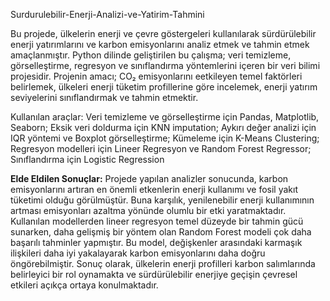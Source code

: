 Surdurulebilir-Enerji-Analizi-ve-Yatirim-Tahmini

Bu projede, ülkelerin enerji ve çevre göstergeleri kullanılarak sürdürülebilir enerji yatırımlarını ve karbon emisyonlarını analiz etmek ve tahmin etmek amaçlanmıştır. Python dilinde geliştirilen bu çalışma; veri temizleme, görselleştirme, regresyon ve sınıflandırma yöntemlerini içeren bir veri bilimi projesidir.
Projenin amacı; CO₂ emisyonlarını eetkileyen temel faktörleri belirlemek, ülkeleri enerji tüketim profillerine göre incelemek, enerji yatırım seviyelerini sınıflandırmak ve tahmin etmektir. 

Kullanılan araçlar: Veri temizleme ve görselleştirme için Pandas, Matplotlib, Seaborn; Eksik veri doldurma için KNN imputation; Aykırı değer analizi için IQR yöntemi ve Boxplot görselleştirme; Kümeleme için K-Means Clustering; Regresyon modelleri için Lineer Regresyon ve Random Forest Regressor; Sınıflandırma için Logistic Regression 

**Elde Eldilen Sonuçlar:**
Projede yapılan analizler sonucunda, karbon emisyonlarını artıran en önemli etkenlerin enerji kullanımı ve fosil yakıt tüketimi olduğu görülmüştür. Buna karşılık, yenilenebilir enerji kullanımının artması emisyonları azaltma yönünde olumlu bir etki yaratmaktadır.
Kullanılan modellerden lineer regresyon temel düzeyde bir tahmin gücü sunarken, daha gelişmiş bir yöntem olan Random Forest modeli çok daha başarılı tahminler yapmıştır. Bu model, değişkenler arasındaki karmaşık ilişkileri daha iyi yakalayarak karbon emisyonlarını daha doğru öngörebilmiştir.
Sonuç olarak, ülkelerin enerji profilleri karbon salımlarında belirleyici bir rol oynamakta ve sürdürülebilir enerjiye geçişin çevresel etkileri açıkça ortaya konulmaktadır.
